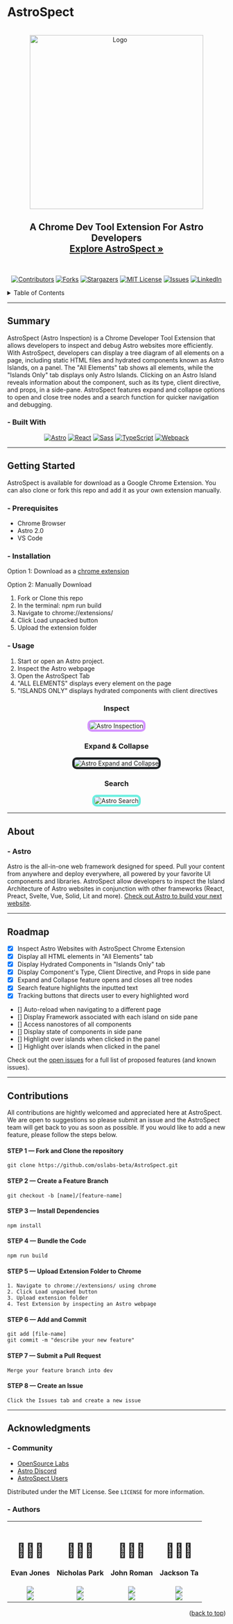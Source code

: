 # AstroSpect

<a name="readme-top"></a>

<div align="center">

<!-- PROJECT LOGO -->
<br>
<div align="center">
  <a href="https://github.com/oslabs-beta/AstroSpect">
    <img src="https://i.ibb.co/bLgvG5b/IMG-1412-4.png" alt="Logo" width="400" height="400">
  </a>

  <h2 align="center">
    A Chrome Dev Tool Extension For Astro Developers
    <br>
    <a href="https://www.astrospect.dev/"><strong>Explore AstroSpect »</strong></a>
    </h2>
</div>
<br>

[![Contributors][contributors-shield]][contributors-url]
[![Forks][forks-shield]][forks-url]
[![Stargazers][stars-shield]][stars-url]
[![MIT License][license-shield]][license-url]
[![Issues][issues-shield]][issues-url]
[![LinkedIn][linkedin-shield]][linkedin-url]

<!-- [linkedin-url] -->

</div>

<!-- TABLE OF CONTENTS -->
<details>
  <summary>Table of Contents</summary>
  <ol>
    <li>
      <a href="#summary">Summary</a>
      <ul>
        <li><a href="#built-with">Built With</a></li>
      </ul>
    </li>
    <li>
      <a href="#getting-started">Getting Started</a>
      <ul>
        <li><a href="#prerequisites">Prerequisites</a></li>
        <li><a href="#installation">Installation</a></li>
        <li><a href="#usage">Usage</a></li>
      </ul>
    </li>
    <li><a href="#about">About</a></li>
        <ul>
        <li><a href="#astro">Astro</a></li>
      </ul>
    <li><a href="#roadmap">Roadmap</a></li>
    <li><a href="#contributions">Contributions</a></li>
    <li><a href="#acknowledgments">Acknowledgments</a></li>
            <ul>
        <li><a href="#community">Community</a></li>
                <li><a href="#authors">Authors</a></li>
      </ul>
  </ol>
</details>

<hr>

## Summary

AstroSpect (Astro Inspection) is a Chrome Developer Tool Extension that allows developers to inspect and debug Astro websites more efficiently. With AstroSpect, developers can display a tree diagram of all elements on a page, including static HTML files and hydrated components known as Astro Islands, on a panel. The "All Elements" tab shows all elements, while the "Islands Only" tab displays only Astro Islands. Clicking on an Astro Island reveals information about the component, such as its type, client directive, and props, in a side-pane. AstroSpect features expand and collapse options to open and close tree nodes and a search function for quicker navigation and debugging.

### - Built With

<div align='center'>

[![Astro][astro-shield]][astro-url]
[![React][react-shield]][react-url]
[![Sass][sass-shield]][sass-url]
[![TypeScript][typescript-shield]][typescript-url]
[![Webpack][webpack-shield]][webpack-url]

</div>
<hr>
<!-- GETTING STARTED -->

## Getting Started

AstroSpect is available for download as a Google Chrome Extension. You can also clone or fork this repo and add it as your own extension manually.

### - Prerequisites

- Chrome Browser
- Astro 2.0
- VS Code

### - Installation

Option 1: Download as a <a href="https://chrome.google.com/webstore/detail/astrospect/pfefekfhnmbfcofpjojnpmhdakcadeil">chrome extension</a>

Option 2: Manually Download

<ol>
<li>Fork or Clone this repo</li>
<li>In the terminal: npm run build</li>
<li>Navigate to chrome://extensions/</li>
<li>Click Load unpacked button</li>
<li>Upload the extension folder</li>
</ol>

### - Usage

1. Start or open an Astro project.
2. Inspect the Astro webpage
3. Open the AstroSpect Tab
4. "ALL ELEMENTS" displays every element on the page
5. "ISLANDS ONLY" displays hydrated components with client directives

<div align='center'>
<h3>Inspect</h3>

<img src="./assets/astro-inspection.gif" alt="Astro Inspection" style="border: 5px solid #d494ff; border-radius: 10px
">

<h3>Expand & Collapse</h3>

<img src="./assets/astro-expand-collapse.gif" alt="Astro Expand and Collapse" style="border: 5px solid #202427; border-radius: 10px
">

<h3>Search</h3>

<img src="./assets/astro-search.gif" alt="Astro Search" style="border: 5px solid #6befe0; border-radius: 10px
">

</div>

<hr>

## About

### - Astro

Astro is the all-in-one web framework designed for speed. Pull your content from anywhere and deploy everywhere, all powered by your favorite UI components and libraries. AstroSpect allow developers to inspect the Island Architecture of Astro websites in conjunction with other frameworks (React, Preact, Svelte, Vue, Solid, Lit and more). [Check out Astro to build your next website](https://astro.build/).

<hr>

## Roadmap

- [x] Inspect Astro Websites with AstroSpect Chrome Extension
- [x] Display all HTML elements in "All Elements" tab
- [x] Display Hydrated Components in "Islands Only" tab
- [x] Display Component's Type, Client Directive, and Props in side pane
- [x] Expand and Collapse feature opens and closes all tree nodes
- [x] Search feature highlights the inputted text
- [x] Tracking buttons that directs user to every highlighted word
- [] Auto-reload when navigating to a different page
- [] Display Framework associated with each island on side pane
- [] Access nanostores of all components
- [] Display state of components in side pane
- [] Highlight over islands when clicked in the panel
- [] Highlight over islands when clicked in the panel

Check out the [open issues](https://github.com/oslabs-beta/AstroSpect/issues) for a full list of proposed features (and known issues).

<hr>

## Contributions

All contributions are hightly welcomed and appreciated here at AstroSpect. We are open to suggestions so please submit an issue and the AstroSpect team will get back to you as soon as possible. If you would like to add a new feature, please follow the steps below.

#### STEP 1 — Fork and Clone the repository

```
git clone https://github.com/oslabs-beta/AstroSpect.git
```

#### STEP 2 — Create a Feature Branch

```
git checkout -b [name]/[feature-name]
```

#### STEP 3 — Install Dependencies

```
npm install
```

#### STEP 4 — Bundle the Code

```
npm run build
```

#### STEP 5 — Upload Extension Folder to Chrome

    1. Navigate to chrome://extensions/ using chrome
    2. Click Load unpacked button
    3. Upload extension folder
    4. Test Extension by inspecting an Astro webpage

#### STEP 6 — Add and Commit

```
git add [file-name]
git commit -m "describe your new feature"
```

#### STEP 7 — Submit a Pull Request

    Merge your feature branch into dev

#### STEP 8 — Create an Issue

    Click the Issues tab and create a new issue

<hr>

## Acknowledgments

### - Community

- [OpenSource Labs](https://opensourcelabs.io/)
- [Astro Discord](https://discord.com/invite/grF4GTXXYm)
- [AstroSpect Users](https://www.astrospect.dev/)

Distributed under the MIT License. See `LICENSE` for more information.

### - Authors

<table align="center">
  <tr>
    <td align="center">
      <h1>🧑🏻‍🚀</h1>
      <h4><strong>Evan Jones</h4>
      <a href="https://www.linkedin.com/in/evan-jones-dev/"><img src="https://img.shields.io/badge/-LinkedIn-0072b1?logo=linkedin" /></a>
      <br>
          <a href="https://github.com/evanjones125"><img src="https://img.shields.io/badge/-Github-808080?logo=github" /></a>
    </td>
        <td align="center">
        <h1>🧑🏼‍🚀</h1>
      <h4><strong>Nicholas Park</h4>
      <a href="https://www.linkedin.com/in/parknicholas/"><img src="https://img.shields.io/badge/-LinkedIn-0072b1?logo=linkedin" /></a>
      <br>
          <a href="https://github.com/npark009"><img src="https://img.shields.io/badge/-Github-808080?logo=github" /></a>
    </td>
        <td align="center"><h1>👨🏻‍🚀</h1>
      <h4><strong>John Roman</h4>
      <a href="https://www.linkedin.com/in/john-m-roman/"><img src="https://img.shields.io/badge/-LinkedIn-0072b1?logo=linkedin" /></a>
      <br>
          <a href="https://github.com/jm-roman"><img src="https://img.shields.io/badge/-Github-808080?logo=github" /></a>
    </td>
        <td align="center"><h1>👩🏼‍🚀</h1>
      <h4><strong>Jackson Ta</h4>
      <a href="https://www.linkedin.com/in/jackson-ta/"><img src="https://img.shields.io/badge/-LinkedIn-0072b1?logo=linkedin" /></a>
      <br>
          <a href="https://github.com/Jackson2taLL"><img src="https://img.shields.io/badge/-Github-808080?logo=github" /></a>
    </td>
    </tr>
  </table>

<p align="right">(<a href="#readme-top">back to top</a>)</p>

[github-shield]: https://img.shields.io/badge/-Github-808080?logo=github
[contributors-shield]: https://img.shields.io/github/contributors/oslabs-beta/AstroSpect?color=navy&label=Contributors
[contributors-url]: https://github.com/oslabs-beta/AstroSpect/graphs/contributors
[forks-shield]: https://img.shields.io/github/forks/oslabs-beta/AstroSpect?color=gold&label=Forks
[forks-url]: https://github.com/oslabs-beta/AstroSpect/forks
[stars-shield]: https://img.shields.io/github/stars/oslabs-beta/AstroSpect?color=%234B0082&label=Stars
[stars-url]: https://github.com/oslabs-beta/AstroSpect/stargazers
[issues-shield]: https://img.shields.io/github/issues/oslabs-beta/AstroSpect?color=%23483D8B&label=Issues
[issues-url]: https://github.com/oslabs-beta/AstroSpect/issues
[license-shield]: https://img.shields.io/github/license/oslabs-beta/AstroSpect?color=%09%23FF8C00&label=License
[license-url]: https://github.com/oslabs-beta/AstroSpect/blob/master/LICENSE
[linkedin-shield]: https://img.shields.io/badge/-LinkedIn-0072b1?logo=linkedin
[linkedin-url]: https://www.linkedin.com/company/astrospect
[astro-shield]: https://img.shields.io/badge/-ASTRO-4c00b0?logo=astro
[astro-url]: https://astro.build/
[react-shield]: https://img.shields.io/badge/-REACT-333333?logo=react
[react-url]: https://reactjs.org/
[sass-shield]: https://img.shields.io/badge/-SASS-FFC0CB?logo=sass
[sass-url]: https://sass-lang.com/
[typescript-shield]: https://img.shields.io/badge/-TYPESCRIPT-e6e6e6?logo=typescript
[typescript-url]: https://www.typescriptlang.org
[webpack-url]: https://webpack.js.org/
[webpack-shield]: https://img.shields.io/badge/-WEBPACK-1e3f66?logo=webpack
